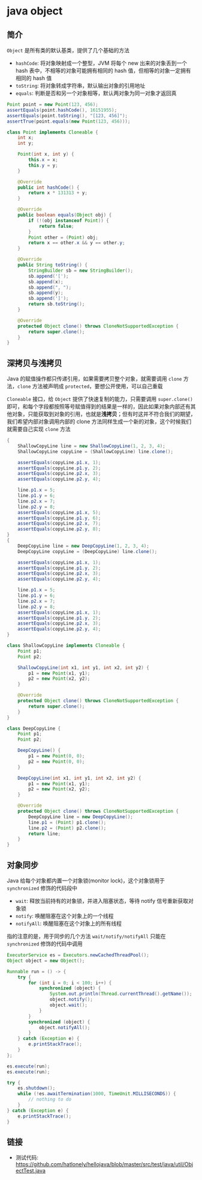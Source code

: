 # java object

## 简介

`Object` 是所有类的默认基类，提供了几个基础的方法

- `hashCode`: 将对象映射成一个整型，JVM 将每个 new 出来的对象丢到一个 hash 表中，不相等的对象可能拥有相同的 hash 值，但相等的对象一定拥有相同的 hash 值
- `toString`: 将对象转成字符串，默认输出对象的引用地址
- `equals`: 判断是否和另一个对象相等，默认两对象为同一对象才返回真

``` java
Point point = new Point(123, 456);
assertEquals(point.hashCode(), 16151955);
assertEquals(point.toString(), "[123, 456]");
assertTrue(point.equals(new Point(123, 456)));

class Point implements Cloneable {
    int x;
    int y;

    Point(int x, int y) {
        this.x = x;
        this.y = y;
    }

    @Override
    public int hashCode() {
        return x * 131313 + y;
    }

    @Override
    public boolean equals(Object obj) {
        if (!(obj instanceof Point)) {
            return false;
        }
        Point other = (Point) obj;
        return x == other.x && y == other.y;
    }

    @Override
    public String toString() {
        StringBuilder sb = new StringBuilder();
        sb.append('[');
        sb.append(x);
        sb.append(", ");
        sb.append(y);
        sb.append(']');
        return sb.toString();
    }

    @Override
    protected Object clone() throws CloneNotSupportedException {
        return super.clone();
    }
}
```

## 深拷贝与浅拷贝

Java 的赋值操作都只传递引用，如果需要拷贝整个对象，就需要调用 `clone` 方法，`clone` 方法被声明成 `protected`，要想公开使用，可以自己重载

`Cloneable` 接口，给 `Object` 提供了快速复制的能力，只需要调用 `super.clone()` 即可，和每个字段都按照等号赋值得到的结果是一样的，因此如果对象内部还有其他对象，只能获取到对象的引用，也就是**浅拷贝**；但有时这并不符合我们的期望，我们希望内部对象调用内部的 clone 方法同样生成一个新的对象，这个时候我们就需要自己实现 `clone` 方法

``` java
{
    ShallowCopyLine line = new ShallowCopyLine(1, 2, 3, 4);
    ShallowCopyLine copyLine = (ShallowCopyLine) line.clone();

    assertEquals(copyLine.p1.x, 1);
    assertEquals(copyLine.p1.y, 2);
    assertEquals(copyLine.p2.x, 3);
    assertEquals(copyLine.p2.y, 4);

    line.p1.x = 5;
    line.p1.y = 6;
    line.p2.x = 7;
    line.p2.y = 8;
    assertEquals(copyLine.p1.x, 5);
    assertEquals(copyLine.p1.y, 6);
    assertEquals(copyLine.p2.x, 7);
    assertEquals(copyLine.p2.y, 8);
}
{
    DeepCopyLine line = new DeepCopyLine(1, 2, 3, 4);
    DeepCopyLine copyLine = (DeepCopyLine) line.clone();

    assertEquals(copyLine.p1.x, 1);
    assertEquals(copyLine.p1.y, 2);
    assertEquals(copyLine.p2.x, 3);
    assertEquals(copyLine.p2.y, 4);

    line.p1.x = 5;
    line.p1.y = 6;
    line.p2.x = 7;
    line.p2.y = 8;
    assertEquals(copyLine.p1.x, 1);
    assertEquals(copyLine.p1.y, 2);
    assertEquals(copyLine.p2.x, 3);
    assertEquals(copyLine.p2.y, 4);
}

class ShallowCopyLine implements Cloneable {
    Point p1;
    Point p2;

    ShallowCopyLine(int x1, int y1, int x2, int y2) {
        p1 = new Point(x1, y1);
        p2 = new Point(x2, y2);
    }

    @Override
    protected Object clone() throws CloneNotSupportedException {
        return super.clone();
    }
}

class DeepCopyLine {
    Point p1;
    Point p2;

    DeepCopyLine() {
        p1 = new Point(0, 0);
        p2 = new Point(0, 0);
    }

    DeepCopyLine(int x1, int y1, int x2, int y2) {
        p1 = new Point(x1, y1);
        p2 = new Point(x2, y2);
    }

    @Override
    protected Object clone() throws CloneNotSupportedException {
        DeepCopyLine line = new DeepCopyLine();
        line.p1 = (Point) p1.clone();
        line.p2 = (Point) p2.clone();
        return line;
    }
}
```

## 对象同步

Java 给每个对象都内置一个对象锁(monitor lock)，这个对象锁用于 `synchronized` 修饰的代码段中

- `wait`: 释放当前持有的对象锁，并进入阻塞状态，等待 notify 信号重新获取对象锁
- `notify`: 唤醒阻塞在这个对象上的一个线程
- `notifyAll`: 唤醒阻塞在这个对象上的所有线程

指的注意的是，用于同步的几个方法 `wait/notify/notifyAll` 只能在 `synchronized` 修饰的代码中调用

``` java
ExecutorService es = Executors.newCachedThreadPool();
Object object = new Object();

Runnable run = () -> {
    try {
        for (int i = 0; i < 100; i++) {
            synchronized (object) {
                System.out.println(Thread.currentThread().getName());
                object.notify();
                object.wait();
            }
        }
        synchronized (object) {
            object.notifyAll();
        }
    } catch (Exception e) {
        e.printStackTrace();
    }
};

es.execute(run);
es.execute(run);

try {
    es.shutdown();
    while (!es.awaitTermination(1000, TimeUnit.MILLISECONDS)) {
        // nothing to do
    }
} catch (Exception e) {
    e.printStackTrace();
}
```

## 链接

- 测试代码: <https://github.com/hatlonely/hellojava/blob/master/src/test/java/util/ObjectTest.java>
